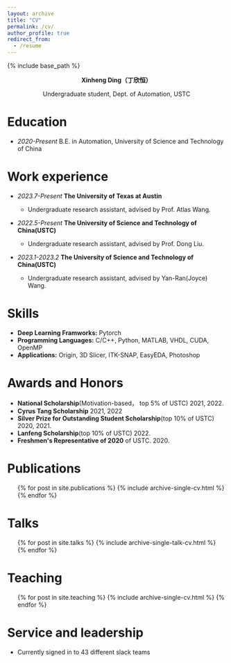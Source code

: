 ```yaml
---
layout: archive
title: "CV"
permalink: /cv/
author_profile: true
redirect_from:
  - /resume
---
```


{% include base_path %}

**<center>Xinheng Ding（丁欣恒）</center>**
<center>Undergraduate student, Dept. of Automation, USTC</center>

Education
======
* *2020-Present* B.E. in Automation, University of Science and Technology of China


Work experience
======
* *2023.7-Present* **The University of Texas at Austin**
  * Undergraduate research assistant, advised by Prof. Atlas Wang.

* *2022.5-Present* **The University of Science and Technology of China(USTC)**
  * Undergraduate research assistant, advised by Prof. Dong Liu.

* *2023.1-2023.2* **The University of Science and Technology of China(USTC)**
  * Undergraduate research assistant, advised by Yan-Ran(Joyce) Wang.

  
Skills
======
* **Deep Learning Framworks:** Pytorch
* **Programming Languages:** C/C++, Python, MATLAB, VHDL, CUDA, OpenMP
* **Applications:** Origin, 3D Slicer, ITK-SNAP, EasyEDA, Photoshop

Awards and Honors
======
* **National Scholarship**(Motivation-based， top 5% of USTC) 2021, 2022.
* **Cyrus Tang Scholarship** 2021, 2022
* **Silver Prize for Outstanding Student Scholarship**(top 10% of USTC) 2020, 2021.
* **Lanfeng Scholarship**(top 10% of USTC) 2022.
* **Freshmen's Representative of 2020** of USTC. 2020.

Publications
======
  <ul>{% for post in site.publications %}
    {% include archive-single-cv.html %}
  {% endfor %}</ul>
  
Talks
======
  <ul>{% for post in site.talks %}
    {% include archive-single-talk-cv.html %}
  {% endfor %}</ul>
  
Teaching
======
  <ul>{% for post in site.teaching %}
    {% include archive-single-cv.html %}
  {% endfor %}</ul>
  
Service and leadership
======
* Currently signed in to 43 different slack teams
